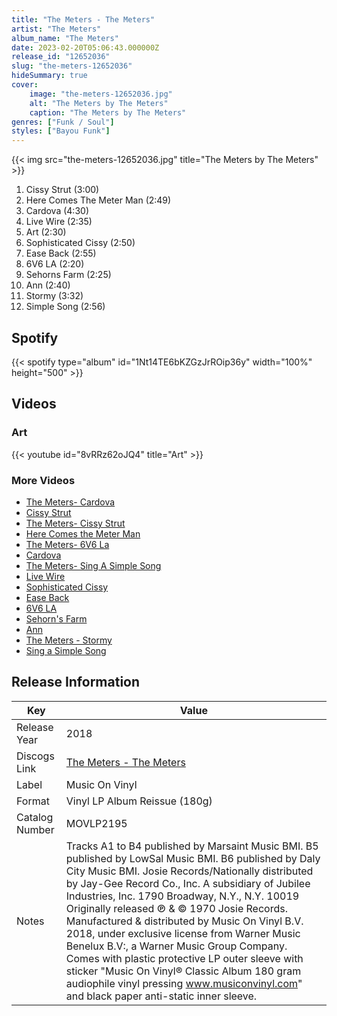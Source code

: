 ```yaml
---
title: "The Meters - The Meters"
artist: "The Meters"
album_name: "The Meters"
date: 2023-02-20T05:06:43.000000Z
release_id: "12652036"
slug: "the-meters-12652036"
hideSummary: true
cover:
    image: "the-meters-12652036.jpg"
    alt: "The Meters by The Meters"
    caption: "The Meters by The Meters"
genres: ["Funk / Soul"]
styles: ["Bayou Funk"]
---
```


{{< img src="the-meters-12652036.jpg" title="The Meters by The Meters" >}}

<!-- section break -->

1. Cissy Strut (3:00)
2. Here Comes The Meter Man (2:49)
3. Cardova (4:30)
4. Live Wire (2:35)
5. Art (2:30)
6. Sophisticated Cissy (2:50)
7. Ease Back (2:55)
8. 6V6 LA (2:20)
9. Sehorns Farm (2:25)
10. Ann (2:40)
11. Stormy (3:32)
12. Simple Song (2:56)

<!-- section break -->


## Spotify
{{< spotify type="album" id="1Nt14TE6bKZGzJrROip36y" width="100%" height="500" >}}



## Videos
### Art
{{< youtube id="8vRRz62oJQ4" title="Art" >}}<br>

### More Videos

- [The Meters- Cardova](https://www.youtube.com/watch?v=bzjGeyW0MpE)
- [Cissy Strut](https://www.youtube.com/watch?v=Nd3yDoOyvbY)
- [The Meters- Cissy Strut](https://www.youtube.com/watch?v=Zkk-IXt0Dj0)
- [Here Comes the Meter Man](https://www.youtube.com/watch?v=jEA4FiYZWaM)
- [The Meters- 6V6 La](https://www.youtube.com/watch?v=bcvsOmQkDwM)
- [Cardova](https://www.youtube.com/watch?v=4kd3QuTexvM)
- [The Meters- Sing A Simple Song](https://www.youtube.com/watch?v=cMi8X2UB91I)
- [Live Wire](https://www.youtube.com/watch?v=D9IGwqUAwdU)
- [Sophisticated Cissy](https://www.youtube.com/watch?v=wEm_sj6k6lI)
- [Ease Back](https://www.youtube.com/watch?v=oFaA816BUPg)
- [6V6 LA](https://www.youtube.com/watch?v=4CNS2jYBsZw)
- [Sehorn's Farm](https://www.youtube.com/watch?v=54Ss8rnzCz8)
- [Ann](https://www.youtube.com/watch?v=QGuL1qOKp4Q)
- [The Meters - Stormy](https://www.youtube.com/watch?v=i-ShsT4aKHU)
- [Sing a Simple Song](https://www.youtube.com/watch?v=7VT9MTLEDWw)


## Release Information
|  Key           | Value                                                |
| ---------------| ---------------------------------------------------- |
| Release Year   | 2018                                   |
| Discogs Link   | [The Meters - The Meters](https://www.discogs.com/release/12652036-The-Meters-The-Meters) |
| Label          | Music On Vinyl |
| Format         | Vinyl LP Album Reissue (180g) |
| Catalog Number | MOVLP2195 |
| Notes | Tracks A1 to B4 published by Marsaint Music BMI.  B5 published by LowSal Music BMI. B6 published by Daly City Music BMI.   Josie Records/Nationally distributed by Jay-Gee Record Co., Inc.  A subsidiary of Jubilee Industries, Inc. 1790 Broadway, N.Y., N.Y. 10019   Originally released ℗ & © 1970 Josie Records.  Manufactured & distributed by Music On Vinyl B.V. 2018, under exclusive license from Warner Music Benelux B.V:, a Warner Music Group Company.   Comes with plastic protective LP outer sleeve with sticker "Music On Vinyl® Classic Album 180 gram audiophile vinyl pressing www.musiconvinyl.com" and black paper anti-static inner sleeve.  |